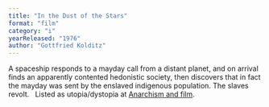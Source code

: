 ```yaml
---
title: "In the Dust of the Stars"
format: "film"
category: "i"
yearReleased: "1976"
author: "Gottfried Kolditz"
---
```

A spaceship responds to a mayday call from a distant  planet, and on arrival finds an apparently contented hedonistic society, then  discovers that in fact the mayday was sent by the enslaved indigenous  population. The slaves revolt.
 
Listed as utopia/dystopia at <a href="https://translate.google.com/translate?hl=en&amp;sl=da&amp;tl=en&amp;u=https://sortefane.wordpress.com/r/anarkisme-og-film/"> Anarchism and film</a>.
